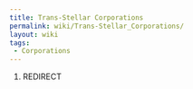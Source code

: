 ```yaml
---
title: Trans-Stellar Corporations
permalink: wiki/Trans-Stellar_Corporations/
layout: wiki
tags:
 - Corporations
---
```


1.  REDIRECT
